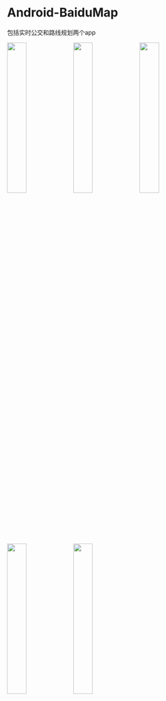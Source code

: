 # Android-BaiduMap

包括实时公交和路线规划两个app

<img src="http://image.morningcx.com/fd7aafff-fea6-4fac-aa55-92068e61c0f9.png" width="30%">
<img src="http://image.morningcx.com/0d762c55-b76d-46b2-a493-9e7550028f69.png" width="30%">
<img src="http://image.morningcx.com/2a9e9157-ba3b-4779-969f-a6e1bcceebd8.png" width="30%">
<img src="http://image.morningcx.com/6391e77b-cd46-40bd-b398-383b215e5768.png" width="30%">
<img src="http://image.morningcx.com/0e8a0160-aa62-4693-bb9f-31a89fc3eabf.png" width="30%">
